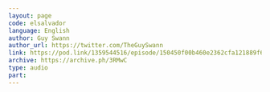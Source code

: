 ```yaml
---
layout: page
code: elsalvador
language: English
author: Guy Swann
author_url: https://twitter.com/TheGuySwann
link: https://pod.link/1359544516/episode/150450f00b460e2362cfa121889f6bee
archive: https://archive.ph/3RMwC
type: audio
part: 
---
```

